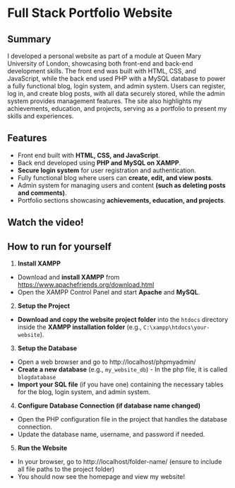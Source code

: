 # Full Stack Portfolio Website

## Summary
I developed a personal website as part of a module at Queen Mary University of London, showcasing both front-end and back-end development skills. The front end was built with HTML, CSS, and JavaScript, while the back end used PHP with a MySQL database to power a fully functional blog, login system, and admin system. Users can register, log in, and create blog posts, with all data securely stored, while the admin system provides management features. The site also highlights my achievements, education, and projects, serving as a portfolio to present my skills and experiences.

## Features
- Front end built with **HTML, CSS, and JavaScript**.
- Back end developed using **PHP and MySQL on XAMPP**.
- **Secure login system** for user registration and authentication.
- Fully functional blog where users can **create, edit, and view posts**.
- Admin system for managing users and content **(such as deleting posts and comments)**.
- Portfolio sections showcasing **achievements, education, and projects**.

## Watch the video!

## How to run for yourself
1. **Install XAMPP**
- Download and **install XAMPP** from https://www.apachefriends.org/download.html
- Open the XAMPP Control Panel and start **Apache** and **MySQL**.

2. **Setup the Project**
- **Download and copy the website project folder** into the `htdocs` directory inside the **XAMPP installation folder** (e.g., `C:\xampp\htdocs\your-website`).

3. **Setup the Database**
- Open a web browser and go to http://localhost/phpmyadmin/
- **Create a new database** (e.g., `my_website_db`) - In the php file, it is called `blogdatabase`
- **Import your SQL file** (if you have one) containing the necessary tables for the blog, login system, and admin system.

4. **Configure Database Connection (if database name changed)**
- Open the PHP configuration file in the project that handles the database connection.
- Update the database name, username, and password if needed.

5. **Run the Website**
- In your browser, go to http://localhost/folder-name/ (ensure to include all file paths to the project folder)
- You should now see the homepage and view my website!
